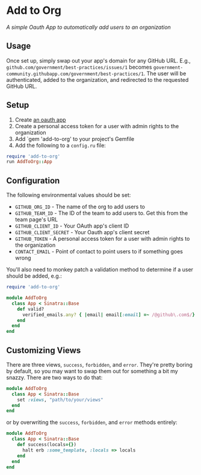 # Add to Org

*A simple Oauth App to automatically add users to an organization*

## Usage

Once set up, simply swap out your app's domain for any GitHub URL. E.g., `github.com/government/best-practices/issues/1` becomes `government-community.githubapp.com/government/best-practices/1`. The user will be authenticated, added to the organization, and redirected to the requested GitHub URL.

## Setup

1. Create [an oauth app](github.com/settings/applications/new)
2. Create a personal access token for a user with admin rights to the organization
3. Add `gem 'add-to-org' to your project's Gemfile
4. Add the following to a `config.ru` file:

```ruby
require 'add-to-org'
run AddToOrg::App
```

## Configuration

The following environmental values should be set:

* `GITHUB_ORG_ID` - The name of the org to add users to
* `GITHUB_TEAM_ID` - The ID of the team to add users to. Get this from the team page's URL
* `GITHUB_CLIENT_ID` - Your OAuth app's client ID
* `GITHUB_CLIENT_SECRET` - Your Oauth app's client secret
* `GITHUB_TOKEN` - A personal access token for a user with admin rights to the organization
* `CONTACT_EMAIL` - Point of contact to point users to if something goes wrong

You'll also need to monkey patch a validation method to determine if a user should be added, e.g.:

```ruby
require 'add-to-org'

module AddToOrg
  class App < Sinatra::Base
    def valid?
      verified_emails.any? { |email| email[:email] =~ /@github\.com$/}
    end
  end
end  
```

## Customizing Views

There are three views, `success`, `forbidden`, and `error`. They're pretty boring by default, so you may want to swap them out for something a bit my snazzy. There are two ways to do that:

```ruby
module AddToOrg
  class App < Sinatra::Base
    set :views, "path/to/your/views"
  end
end  
```

or by overwriting the `success`, `forbidden`, and `error` methods entirely:

```ruby
module AddToOrg
  class App < Sinatra::Base  
    def success(locals={})
      halt erb :some_template, :locals => locals
    end
  end
end
```
